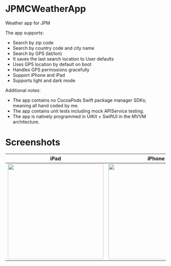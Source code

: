 # JPMCWeatherApp
Weather app for JPM

The app supports:

- Search by zip code
- Search by country code and city name
- Search by GPS (lat/lon)
- It saves the last search location to User defaults
- Uses GPS location by default on boot
- Handles GPS permissions gracefully
- Support iPhone and iPad
- Supports light and dark mode

Additional notes:

- The app contains no CocoaPods Swift package manager SDKs; meaning all hand coded by me.
- The app contains unit tests including mock APIService testing.
- The app is natively programmed in UIKit + SwiftUI in the MVVM architecture.

# Screenshots

| iPad | iPhone |
|------|--------|
| <img src="https://github.com/jdrcodetest/JPMWeatherApp/blob/main/Simulator%20Screen%20Shot%20-%20iPad%20Air%20(5th%20generation)%20-%202023-03-11%20at%2010.30.01.png?raw=true" width="300pm"> | <img src="https://github.com/jdrcodetest/JPMWeatherApp/blob/main/Simulator%20Screen%20Shot%20-%20iPhone%20SE%20(3rd%20generation)%20-%202023-03-11%20at%2010.30.27.png?raw=true" width="300pm"> |
